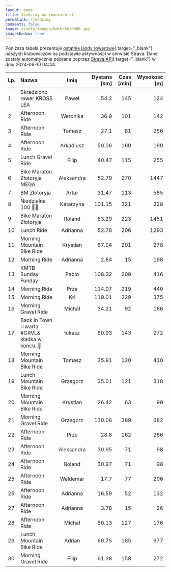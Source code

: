 ```yaml
---
layout: page
title: Jeździmy na rowerach :)
permalink: /jezdzimy
comments: false
image: assets/images/kmtb/kmtb008.jpg
imageshadow: true
---
```


Poniższa tabela prezentuje [ostatnie jazdy rowerowe](https://www.strava.com/clubs/336381){:target="_blank"} naszych klubowiczów na podstawie aktywności w serwisie Strava. Dane zostały automatycznie pobrane poprzez [Strava API](https://developers.strava.com/docs/reference/#api-Clubs-getClubActivitiesById){:target="_blank"} w dniu 2024-06-10 04:44.

Lp. | Nazwa | Imię | Dystans [km] | Czas [min] | Wysokość [m]
:--- | :--- | :---: | ---: | ---: | ---:
1|Skradziono rower KROSS LEA|Paweł|54.2|145|124
2|Afternoon Ride|Weronika|36.9|101|142
3|Afternoon Ride|Tomasz|27.1|81|256
4|Afternoon Ride|Arkadiusz|50.06|160|190
5|Lunch Gravel Ride|Filip|40.47|115|255
6|Bike Maraton Złotoryja MEGA|Aleksandra|52.79|270|1447
7|BM Złotoryja|Artur|31.47|113|585
8|Niedzielna 100 🚴🧡|Katarzyna|101.15|321|228
9|Bike Maraton Złotoryja|Roland|53.29|223|1451
10|Lunch Ride|Adrianna|52.78|206|1293
11|Morning Mountain Bike Ride|Krystian|67.04|201|278
12|Morning Ride|Adrianna|2.84|15|198
13|KMTB Sunday Funday|Pablo|108.32|209|416
14|Morning Ride|Prze|114.07|219|440
15|Morning Ride|Kri|119.01|229|375
16|Morning Gravel Ride|Michał|34.21|92|186
17|Back in Town 💥warta #GRVL& kładka w końcu..🌁|łukasz|60.93|143|272
18|Morning Mountain Bike Ride|Tomasz|35.91|120|410
19|Lunch Mountain Bike Ride|Grzegorz|35.01|121|318
20|Morning Mountain Bike Ride|Krystian|26.42|63|99
21|Morning Gravel Ride|Grzegorz|130.06|389|682
22|Afternoon Ride|Prze|28.8|162|286
23|Afternoon Ride|Aleksandra|30.95|71|98
24|Afternoon Ride|Roland|30.97|71|98
25|Afternoon Ride|Waldemar|17.7|77|206
26|Afternoon Ride|Adrianna|16.59|52|132
27|Afternoon Ride|Adrianna|3.78|15|26
28|Afternoon Ride|Michał|50.13|127|176
29|Lunch Mountain Bike Ride|Adrian|60.75|185|677
30|Morning Gravel Ride|Filip|61.38|158|272
